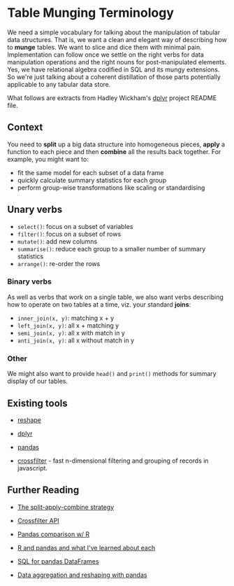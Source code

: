 # Table Munging Terminology

We need a simple vocabulary for talking about the manipulation of tabular data structures.  That is, we want a clean and elegant way of describing how to **munge** tables.  We want to slice and dice them with minimal pain.  Implementation can follow once we settle on the right verbs for data manipulation operations and the right nouns for post-manipulated elements.  Yes, we have relational algebra codified in SQL and its mungy extensions.  So we're just talking about a coherent distillation of those parts potentially applicable to any tabular data store.

What follows are extracts from Hadley Wickham's [dplyr](https://github.com/hadley/dplyr) project README file.


## Context

You need to **split** up a big data structure into homogeneous pieces, **apply** a function to each piece and then **combine** all the results back together. For example, you might want to:

* fit the same model for each subset of a data frame
* quickly calculate summary statistics for each group
* perform group-wise transformations like scaling or standardising


## Unary verbs

* `select()`: focus on a subset of variables
* `filter()`: focus on a subset of rows
* `mutate()`: add new columns
* `summarise()`: reduce each group to a smaller number of summary statistics
* `arrange()`: re-order the rows


### Binary verbs

As well as verbs that work on a single table, we also want verbs describing how to operate on two tables at a time, viz. your standard **joins**:

* `inner_join(x, y)`: matching x + y
* `left_join(x, y)`: all x + matching y
* `semi_join(x, y)`: all x with match in y
* `anti_join(x, y)`: all x without match in y


### Other

We might also want to provide `head()` and `print()` methods for summary display of our tables.


## Existing tools

* [reshape](https://github.com/hadley/reshape)

* [dplyr](https://github.com/hadley/dplyr)

* [pandas](http://pandas.pydata.org/)

* [crossfilter](https://github.com/square/crossfilter) - fast n-dimensional
  filtering and grouping of records in javascript.


## Further Reading

* [The split-apply-combine strategy](http://vita.had.co.nz/papers/plyr.html)

* [Crossfilter API](https://github.com/square/crossfilter/wiki/API-Reference)

* [Pandas comparison w/ R](http://pandas.pydata.org/pandas-docs/stable/comparison_with_r.html#comparison-with-r-r-libraries)

* [R and pandas and what I've learned about each](http://blog.yhathq.com/posts/R-and-pandas-and-what-ive-learned-about-each.html)

* [SQL for pandas DataFrames](http://blog.yhathq.com/posts/pandasql-sql-for-pandas-dataframes.html)

* [Data aggregation and reshaping with pandas](http://slendrmeans.wordpress.com/2012/04/26/will-it-python-machine-learning-for-hackers-chapter-1-part-4-data-aggregation-and-reshaping/)
